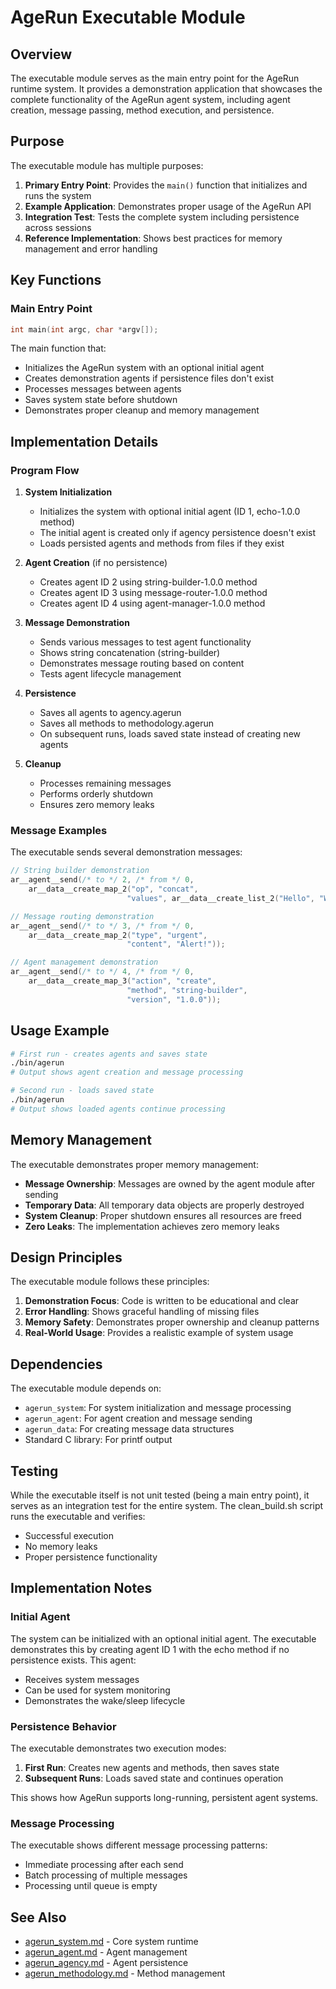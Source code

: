 # AgeRun Executable Module

## Overview

The executable module serves as the main entry point for the AgeRun runtime system. It provides a demonstration application that showcases the complete functionality of the AgeRun agent system, including agent creation, message passing, method execution, and persistence.

## Purpose

The executable module has multiple purposes:

1. **Primary Entry Point**: Provides the `main()` function that initializes and runs the system
2. **Example Application**: Demonstrates proper usage of the AgeRun API
3. **Integration Test**: Tests the complete system including persistence across sessions
4. **Reference Implementation**: Shows best practices for memory management and error handling

## Key Functions

### Main Entry Point

```c
int main(int argc, char *argv[]);
```

The main function that:
- Initializes the AgeRun system with an optional initial agent
- Creates demonstration agents if persistence files don't exist
- Processes messages between agents
- Saves system state before shutdown
- Demonstrates proper cleanup and memory management

## Implementation Details

### Program Flow

1. **System Initialization**
   - Initializes the system with optional initial agent (ID 1, echo-1.0.0 method)
   - The initial agent is created only if agency persistence doesn't exist
   - Loads persisted agents and methods from files if they exist

2. **Agent Creation** (if no persistence)
   - Creates agent ID 2 using string-builder-1.0.0 method
   - Creates agent ID 3 using message-router-1.0.0 method
   - Creates agent ID 4 using agent-manager-1.0.0 method

3. **Message Demonstration**
   - Sends various messages to test agent functionality
   - Shows string concatenation (string-builder)
   - Demonstrates message routing based on content
   - Tests agent lifecycle management

4. **Persistence**
   - Saves all agents to agency.agerun
   - Saves all methods to methodology.agerun
   - On subsequent runs, loads saved state instead of creating new agents

5. **Cleanup**
   - Processes remaining messages
   - Performs orderly shutdown
   - Ensures zero memory leaks

### Message Examples

The executable sends several demonstration messages:

```c
// String builder demonstration
ar__agent__send(/* to */ 2, /* from */ 0, 
    ar__data__create_map_2("op", "concat", 
                          "values", ar__data__create_list_2("Hello", "World")));

// Message routing demonstration  
ar__agent__send(/* to */ 3, /* from */ 0,
    ar__data__create_map_2("type", "urgent",
                          "content", "Alert!"));

// Agent management demonstration
ar__agent__send(/* to */ 4, /* from */ 0,
    ar__data__create_map_3("action", "create",
                          "method", "string-builder",
                          "version", "1.0.0"));
```

## Usage Example

```bash
# First run - creates agents and saves state
./bin/agerun
# Output shows agent creation and message processing

# Second run - loads saved state
./bin/agerun  
# Output shows loaded agents continue processing
```

## Memory Management

The executable demonstrates proper memory management:

- **Message Ownership**: Messages are owned by the agent module after sending
- **Temporary Data**: All temporary data objects are properly destroyed
- **System Cleanup**: Proper shutdown ensures all resources are freed
- **Zero Leaks**: The implementation achieves zero memory leaks

## Design Principles

The executable module follows these principles:

1. **Demonstration Focus**: Code is written to be educational and clear
2. **Error Handling**: Shows graceful handling of missing files
3. **Memory Safety**: Demonstrates proper ownership and cleanup patterns
4. **Real-World Usage**: Provides a realistic example of system usage

## Dependencies

The executable module depends on:
- `agerun_system`: For system initialization and message processing
- `agerun_agent`: For agent creation and message sending
- `agerun_data`: For creating message data structures
- Standard C library: For printf output

## Testing

While the executable itself is not unit tested (being a main entry point), it serves as an integration test for the entire system. The clean_build.sh script runs the executable and verifies:
- Successful execution
- No memory leaks
- Proper persistence functionality

## Implementation Notes

### Initial Agent

The system can be initialized with an optional initial agent. The executable demonstrates this by creating agent ID 1 with the echo method if no persistence exists. This agent:
- Receives system messages
- Can be used for system monitoring
- Demonstrates the wake/sleep lifecycle

### Persistence Behavior

The executable demonstrates two execution modes:
1. **First Run**: Creates new agents and methods, then saves state
2. **Subsequent Runs**: Loads saved state and continues operation

This shows how AgeRun supports long-running, persistent agent systems.

### Message Processing

The executable shows different message processing patterns:
- Immediate processing after each send
- Batch processing of multiple messages
- Processing until queue is empty

## See Also

- [agerun_system.md](agerun_system.md) - Core system runtime
- [agerun_agent.md](agerun_agent.md) - Agent management
- [agerun_agency.md](agerun_agency.md) - Agent persistence
- [agerun_methodology.md](agerun_methodology.md) - Method management